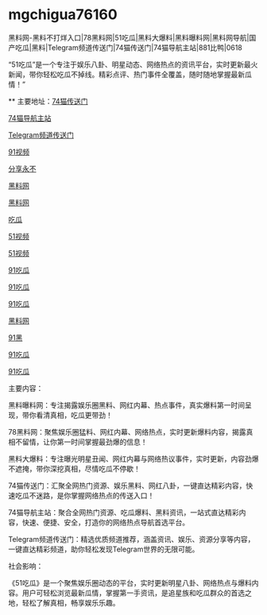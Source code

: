 # mgchigua76160
黑料网-黑料不打烊入口|78黑料网|51吃瓜|黑料大爆料|黑料曝料网|黑料网导航|国产吃瓜|黑料|Telegram频道传送门|74猫传送门|74猫导航主站|881比鸭|0618

“51吃瓜”是一个专注于娱乐八卦、明星动态、网络热点的资讯平台，实时更新最火新闻，带你轻松吃瓜不掉线。精彩点评、热门事件全覆盖，随时随地掌握最新瓜情！”

** 主要地址：<a href="https://74mao.com/">74猫传送门</a>

<a href="https://74mao.com/">74猫导航主站</a>

<a href="https://74mao.com/">Telegram频道传送门</a>

<a href="https://hj-554.pages.dev/">91视频</a>

<a href="https://hj-540.pages.dev/">分享永不</a>

<a href="https://hj-538.pages.dev/">黑料网</a>

<a href="https://hj-484.pages.dev/">黑料网</a>

<a href="https://hj-482.pages.dev/">吃瓜</a>

<a href="https://hj-454.pages.dev/">51视频</a>

<a href="https://hj-433.pages.dev/">51视频</a>

<a href="https://hj-608.pages.dev/">91吃瓜</a>

<a href="https://hj-605.pages.dev/">91吃瓜</a>

<a href="https://hj-595.pages.dev/">91吃瓜</a>

<a href="https://hj-573.pages.dev/">黑料网</a>

<a href="https://hj-617.pages.dev/">91黑</a>

<a href="https://hj-624.pages.dev/">91吃瓜</a>

<a href="https://hj-635.pages.dev/">91吃瓜</a>

主要内容：

黑料曝料网：专注揭露娱乐圈黑料、网红内幕、热点事件，真实爆料第一时间呈现，带你看清真相，吃瓜更带劲！

78黑料网：聚焦娱乐圈猛料、网红内幕、网络热点，实时更新爆料内容，揭露真相不留情，让你第一时间掌握最劲爆的信息！

黑料大爆料：专注曝光明星丑闻、网红内幕与网络热议事件，实时更新，内容劲爆不遮掩，带你深挖真相，尽情吃瓜不停歇！

74猫传送门：汇聚全网热门资源、娱乐黑料、网红八卦，一键直达精彩内容，快速吃瓜不迷路，是你掌握网络热点的传送入口！

74猫导航主站：聚合全网热门资源、吃瓜爆料、黑料资讯，一站式直达精彩内容，快速、便捷、安全，打造你的网络热点导航首选平台。

Telegram频道传送门：精选优质频道推荐，涵盖资讯、娱乐、资源分享等内容，一键直达精彩频道，助你轻松发现Telegram世界的无限可能。

社会影响：

《51吃瓜》是一个聚焦娱乐圈动态的平台，实时更新明星八卦、网络热点与爆料内容。用户可轻松浏览最新瓜情，掌握第一手资讯，是追星族和吃瓜群众的首选之地，轻松了解真相，畅享娱乐乐趣。
